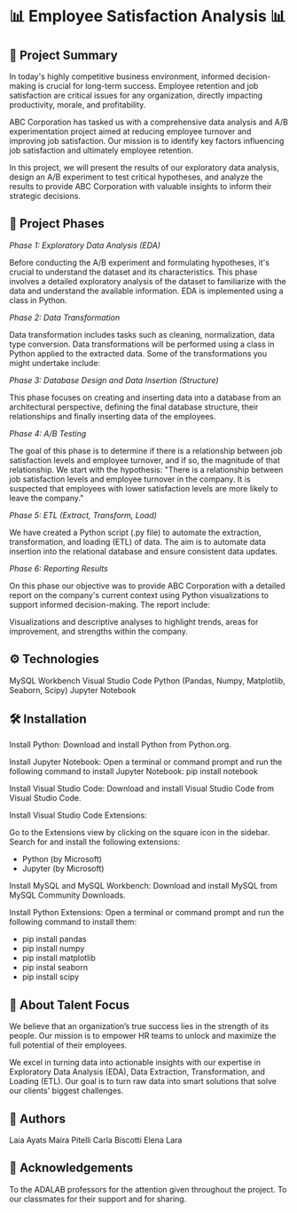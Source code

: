# 📊 Employee Satisfaction Analysis 📊

## 📝 Project Summary

In today's highly competitive business environment, informed decision-making is crucial for long-term success. Employee retention and job satisfaction are critical issues for any organization, directly impacting productivity, morale, and profitability.

ABC Corporation has tasked us with a comprehensive data analysis and A/B experimentation project aimed at reducing employee turnover and improving job satisfaction. Our mission is to identify key factors influencing job satisfaction and ultimately employee retention.

In this project, we will present the results of our exploratory data analysis, design an A/B experiment to test critical hypotheses, and analyze the results to provide ABC Corporation with valuable insights to inform their strategic decisions.

## 📰 Project Phases

*Phase 1: Exploratory Data Analysis (EDA)* 

Before conducting the A/B experiment and formulating hypotheses, it's crucial to understand the dataset and its characteristics. This phase involves a detailed exploratory analysis of the dataset to familiarize with the data and understand the available information. EDA is implemented using a class in Python.

*Phase 2: Data Transformation*

Data transformation includes tasks such as cleaning, normalization, data type conversion. Data transformations will be performed using a class in Python applied to the extracted data. Some of the transformations you might undertake include:


*Phase 3: Database Design and Data Insertion (Structure)*

This phase focuses on creating and inserting data into a database from an architectural perspective, defining the final database structure, their relationships and finally inserting data of the employees.

*Phase 4: A/B Testing*

The goal of this phase is to determine if there is a relationship between job satisfaction levels and employee turnover, and if so, the magnitude of that relationship. 
We start with the hypothesis: "There is a relationship between job satisfaction levels and employee turnover in the company. It is suspected that employees with lower satisfaction levels are more likely to leave the company."

*Phase 5: ETL (Extract, Transform, Load)*

We have created a Python script (.py file) to automate the extraction, transformation, and loading (ETL) of data. The aim is to automate data insertion into the relational database and ensure consistent data updates. 

*Phase 6: Reporting Results*

On this phase our objective was to provide ABC Corporation with a detailed report on the company's current context using Python visualizations to support informed decision-making. The report include:

Visualizations and descriptive analyses to highlight trends, areas for improvement, and strengths within the company.


## ⚙️ Technologies
MySQL Workbench
Visual Studio Code
Python (Pandas, Numpy, Matplotlib, Seaborn, Scipy)
Jupyter Notebook

## 🛠️ Installation
Install Python: Download and install Python from Python.org.

Install Jupyter Notebook: Open a terminal or command prompt and run the following command to install Jupyter Notebook:
pip install notebook

Install Visual Studio Code: Download and install Visual Studio Code from Visual Studio Code.

Install Visual Studio Code Extensions:

Go to the Extensions view by clicking on the square icon in the sidebar.
Search for and install the following extensions:
- Python (by Microsoft)
- Jupyter (by Microsoft)

Install MySQL and MySQL Workbench: Download and install MySQL from MySQL Community Downloads.

Install Python Extensions: Open a terminal or command prompt and run the following command to install them:
- pip install pandas
- pip install numpy
- pip install matplotlib
- pip instal seaborn
- pip install scipy

## 🚀 About Talent Focus
We believe that an organization’s true success lies in the strength of its people. Our mission is to empower HR teams to unlock and maximize the full potential of their employees.

We excel in turning data into actionable insights with our expertise in Exploratory Data Analysis (EDA), Data Extraction, Transformation, and Loading (ETL). Our goal is to turn raw data into smart solutions that solve our clients' biggest challenges.

## 🌟 Authors
Laia Ayats
Maíra Pitelli
Carla Biscotti
Elena Lara

## 🎁 Acknowledgements
To the ADALAB professors for the attention given throughout the project. To our classmates for their support and for sharing.
